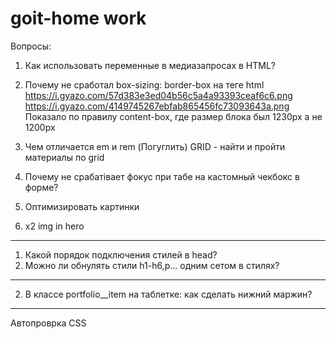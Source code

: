 # goit-home work

Вопросы:

1. Как использовать переменные в медиазапросах в HTML?
2. Почему не сработал box-sizing: border-box на теге html
   https://i.gyazo.com/57d383e3ed04b56c5a4a93393ceaf6c6.png
   https://i.gyazo.com/4149745267ebfab865456fc73093643a.png
   Показало по правилу content-box, где размер блока был 1230px а не 1200px
3. Чем отличается em и rem (Погуглить)
   GRID - найти и пройти материалы по grid
4. Почему не срабатівает фокус при табе на кастомный чекбокс в форме?

5. Оптимизировать картинки
6. x2 img in hero

---

1. Какой порядок подключения стилей в head?
2. Можно ли обнулять стили h1-h6,p... одним сетом в стилях?

---

2. В классе portfolio\_\_item на таблетке: как сделать нижний маржин?

---

Автопроврка CSS
